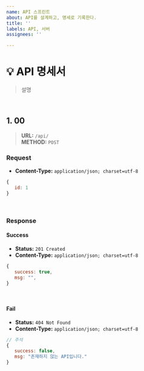```yaml
---
name: API 스프린트
about: API를 설계하고, 명세로 기록한다.
title: ''
labels: API, 서버
assignees: ''

---
```


# 💡 API 명세서
> 설명

<br>

## 1. 00
> **URL:** ```/api/```  
**METHOD:** ```POST```

### Request
* **Content-Type:** ```application/json; charset=utf-8```
```js
{
   id: 1
}
```

<br>

### Response
#### Success
* **Status:** ```201 Created```
* **Content-Type:** ```application/json; charset=utf-8```
```js
{
   success: true,
   msg: "",
}
```

<br>

#### Fail
* **Status:** ```404 Not Found```
* **Content-Type:** ```application/json; charset=utf-8```
```js
// 주석
{
   success: false,
   msg: "존재하지 않는 API입니다."
}
```

<br>
<br>
